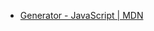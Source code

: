 - [Generator - JavaScript | MDN](https://developer.mozilla.org/en-US/docs/Web/JavaScript/Reference/Global_Objects/Generator)
